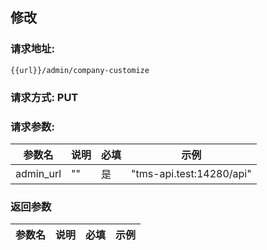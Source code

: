 ## 修改
### 请求地址:
```
{{url}}/admin/company-customize
```
### 请求方式: PUT  
### 请求参数:  

|参数名|说明|必填|示例|  
 |---|---|---|---|  
|admin_url|""|是|"tms-api.test:14280\/api"|  
### 返回参数  

|参数名|说明|必填|示例|  
 |---|---|---|---|  
